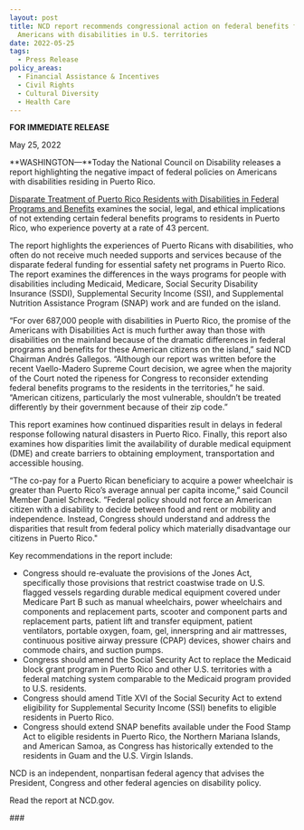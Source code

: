 ```yaml
---
layout: post
title: NCD report recommends congressional action on federal benefits for
  Americans with disabilities in U.S. territories
date: 2022-05-25
tags:
  - Press Release
policy_areas:
  - Financial Assistance & Incentives
  - Civil Rights
  - Cultural Diversity
  - Health Care
---
```


**FOR IMMEDIATE RELEASE**

May 25, 2022

**WASHINGTON—**Today the National Council on Disability releases a report highlighting the negative impact of federal policies on Americans with disabilities residing in Puerto Rico.

[Disparate Treatment of Puerto Rico Residents with Disabilities in Federal Programs and Benefits](https://ncd.gov/publications/2022/disparate-treatment-puerto-rico-residents-disabilities-federal-programs) examines the social, legal, and ethical implications of not extending certain federal benefits programs to residents in Puerto Rico, who experience poverty at a rate of 43 percent.

The report highlights the experiences of Puerto Ricans with disabilities, who often do not receive much needed supports and services because of the disparate federal funding for essential safety net programs in Puerto Rico. The report examines the differences in the ways programs for people with disabilities including Medicaid, Medicare, Social Security Disability Insurance (SSDI), Supplemental Security Income (SSI), and Supplemental Nutrition Assistance Program (SNAP) work and are funded on the island.

“For over 687,000 people with disabilities in Puerto Rico, the promise of the Americans with Disabilities Act is much further away than those with disabilities on the mainland because of the dramatic differences in federal programs and benefits for these American citizens on the island,” said NCD Chairman Andrés Gallegos. “Although our report was written before the recent Vaello-Madero Supreme Court decision, we agree when the majority of the Court noted the ripeness for Congress to reconsider extending federal benefits programs to the residents in the territories,” he said. “American citizens, particularly the most vulnerable, shouldn’t be treated differently by their government because of their zip code.”

This report examines how continued disparities result in delays in federal response following natural disasters in Puerto Rico. Finally, this report also examines how disparities limit the availability of durable medical equipment (DME) and create barriers to obtaining employment, transportation and accessible housing.

“The co-pay for a Puerto Rican beneficiary to acquire a power wheelchair is greater than Puerto Rico’s average annual per capita income,” said Council Member Daniel Schreck. “Federal policy should not force an American citizen with a disability to decide between food and rent or mobility and independence. Instead, Congress should understand and address the disparities that result from federal policy which materially disadvantage our citizens in Puerto Rico."

Key recommendations in the report include:

- Congress should re-evaluate the provisions of the Jones Act, specifically those provisions that restrict coastwise trade on U.S. flagged vessels regarding durable medical equipment covered under Medicare Part B such as manual wheelchairs, power wheelchairs and components and replacement parts, scooter and component parts and replacement parts, patient lift and transfer equipment, patient ventilators, portable oxygen, foam, gel, innerspring and air mattresses, continuous positive airway pressure (CPAP) devices, shower chairs and commode chairs, and suction pumps.
- Congress should amend the Social Security Act to replace the Medicaid block grant program in Puerto Rico and other U.S. territories with a federal matching system comparable to the Medicaid program provided to U.S. residents.
- Congress should amend Title XVI of the Social Security Act to extend eligibility for Supplemental Security Income (SSI) benefits to eligible residents in Puerto Rico.
- Congress should extend SNAP benefits available under the Food Stamp Act to eligible residents in Puerto Rico, the Northern Mariana Islands, and American Samoa, as Congress has historically extended to the residents in Guam and the U.S. Virgin Islands.

NCD is an independent, nonpartisan federal agency that advises the President, Congress and other federal agencies on disability policy.

Read the report at NCD.gov.





\###
